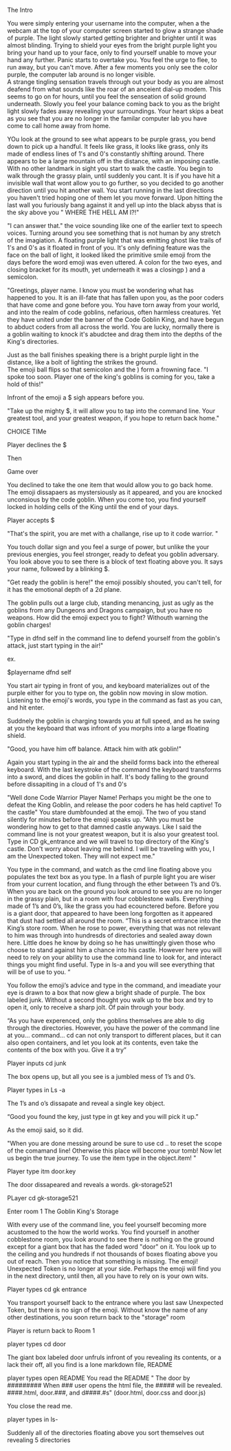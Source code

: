 The Intro

 You were simply entering your username into the computer, when a the webcam at the top of your computer screen started to glow a strange shade of purple.  The light slowly started getting brighter and brighter until it was almost blinding.  Trying to shield your eyes from the bright purple light you bring your hand up to your face, only to find yourself unable to move your hand any further.  Panic starts to overtake you.  You feel the urge to flee, to run away, but you can't move. After a few moments you only see the color purple, the computer lab around is no longer visible.  
  A strange tingling sensation travels through out your body as you are almost deafend from what sounds like the roar of an anceient dial-up modem. This seems to go on for hours, until you feel the senseation of solid ground underneath.  Slowly you feel your balance coming back to you as the bright light slowly fades away revealing your surroundings. Your heart skips a beat as you see that you are no longer in the familar computer lab you have come to call home away from home.

  YOu look at the ground to see what appears to be purple grass, you bend down to pick up a handful.  It feels like grass, it looks like grass, only its made of endless lines of 1's and 0's constantly shifting around.  There appears to be a large mountain off in the distance, with an imposing castle.  With no other landmark in sight you start to walk the castle.  You begin to walk through the grassy plain, until suddenly you cant.  It is if you have hit a invisible wall that wont allow you to go further, so you decided to go another direction until you hit another wall.  You start running in the last directions you haven't tried hoping one of them let you move forward.   Upon hitting the last wall you furiously bang against it and yell up into the black abyss that is the sky above you " WHERE THE HELL AM I?!"

  "I can answer that."  the voice sounding like one of the earlier text to speech voices. Turning around you see something that is not human by any stretch of the imagiation.  A floating purple light that was emitting ghost like trails of 1's and 0's as it floated in front of you. It's only defining feature was the face on the ball of light, it looked liked the primitive smile emoji from the days before the word emoji was even uttered. A colon for the two eyes, and closing bracket for its mouth, yet underneath it was a closingp ) and a semicolon.

  "Greetings, <span>player name</span>.  I know you must be wondering what has happened to you.  It is an ill-fate that has fallen upon you, as the poor coders that have come and gone before you. You have torn away from your world, and into the realm of code goblins, nefarious, often harmless creatures. Yet they have united under the banner of the Code Goblin King, and have begun to abduct coders from all across the world. You are lucky, normally there is a goblin waiting to knock it's abudctee and drag them into the depths of the King's directories.

  Just as the ball finishes speaking there is a bright purple light in the distance, like a bolt of lighting the strikes the ground.  
  The emoji ball flips so that semicolon and the ) form a frowning face.
  "I spoke too soon.  <span> Player </span> one of the king's goblins is coming for you, take a hold of this!"

  Infront of the emoji a $ sigh appears before you.

  "Take up the mighty $, it will allow you to tap into the command line. Your greatest tool, and your greatest weapon, if you hope to return back home."

  CHOICE TIMe

  Player declines the $

  Then

Game over

You declined to take the one item that would allow you to go back home.  The emoji dissapaers as mystersiously as it appeared, and you are knocked unconsious by the code goblin. When you come too, you find yourself locked in holding cells of the King until the end of your days.

  Player accepts $

  "That's the spirit, you are met with a challange, rise up to it code warrior. "

  You touch dollar sign and you feel a surge of power, but unlike the your previous energies, you feel stronger, ready to defeat you goblin adversary.  You look above you to see there is a block of text floating above you. It says your name, followed by a blinking $.

  "Get ready the goblin is here!" the emoji possibly shouted, you can't tell, for it has the emotional depth of a 2d plane.

  The goblin pulls out a large club, standing menancing, just as ugly as the goblins from any Dungeons and Dragons campaign, but you have no weapons. How did the emoji expect you to fight?  Withouth warning the goblin charges!

  "Type in dfnd self in the command line to defend yourself from the goblin's attack, just start typing in the air!"

  ex.

  $playername dfnd self

You start air typing in front of you, and keyboard materializes out of the purple either for you to type on, the goblin now moving in slow motion.  Listening to the emoji's words, you type in the command as fast as you can, and hit enter.

Suddnely the goblin is charging towards you at full speed, and as he swing at you the keyboard that was infront of you morphs into a large floating shield.

"Good, you have him off balance. Attack him with atk goblin!"

Again you start typing in the air and the sheild forms back into the ethereal keyboard.  With the last keystroke of the command the keyboard transforms into a sword, and dices the goblin in half.  It's body falling to the ground before dissapiting in a cloud of 1's and 0's


"Well done Code Warrior <span> Player Name</span>! Perhaps you might be the one to defeat the King Goblin, and release the poor coders he has held captive! To the castle"  You stare dumbfounded at the emoji. The two of you stand silently for minutes before the emoji speaks up. "Ahh you must be wondering how to get to that damned castle anyways.  Like I said the command line is not your greatest weapon, but it is also your greatest tool.  Type in CD gk_entrance and we will travel to top directory of the King's castle.  Don't worry about leaving me behind. I will be traveling with you, I am the Unexpected token. They will not expect me."

You type in the command, and watch as the cmd line floating above you populates the text box as you type.   In a flash of purple light you are wiser from your current location, and flung through the ether between 1’s and 0’s.  When you are back on the ground you look around to see you are no longer in the grassy plain, but in a room with four cobblestone walls. Everything made of 1’s and 0’s, like the grass you had ecounctered before.  Before you is a giant door, that appeared to have been long forgotten as it appeared that dust had settled all around the room.
“This is a secret entrance into the King’s store room.  When he rose to power, everything that was not relevant to him was through into hundresds of directories and sealed away down here.  Little does he know by doing so he has unwittingly given those who choose to stand against him a chance into his castle. However here you will need to rely on your ability to use the command line to look for, and interact things you might find useful.  Type in ls-a and you will see everything that will be of use to you. “


You follow the emoji’s advice and type in the command, and imeadiate your eye is drawn to a box that now glew a bright shade of purple.  The box labeled junk. Without a second thought you walk up to the box and try to open it, only to receive a sharp jolt. Of pain through your body.


“As you have experenced, only the goblins themselves are able to dig through the directories.  However, you have the power of the command line at you… command… cd can not only transport to different places, but it can also open containers, and let you look at its contents, even take the contents of the box with you.  Give it a try”


Player inputs cd junk


The box opens up, but all you see is a jumbled mess of 1’s and 0’s.


Player types in
Ls -a


The 1’s and o’s dissapate and reveal a single key object.


“Good you found the key, just type in gt key and you will pick it up.”


As the emoji said, so it did.

"When you are done messing around be sure to use cd .. to reset the scope of the comamand line! Otherwise this place will become your tomb! Now let us begin the true journey. To use the item type in the object.item! "

Player type itm door.key


The door dissapeared and reveals a words.  gk-storage521


PLayer cd gk-storage521

Enter room 1  The Goblin King's Storage

 With every use of the command line, you feel yourself becoming more acustomed to the how the world works.  You find yourself in another cobblestone room, you look around to see there is nothing on the ground except for a giant box that has the faded word "door" on it. You look up to the ceiling and you hundreds if not thousands of boxes floating above you out of reach. Then you notice that something is missing.  The emoji!  Unexpected Token is no longer at your side.  Perhaps the emoji will find you in the next directory, until then, all you have to rely on is your own wits.

 Player types cd gk entrance

 You transport yourself back to the entrance where you last saw Unexpected Token, but there is no sign of the emoji. Without know the name of any other destinations, you soon return back to the "storage" room

 Player is return back to Room 1

 player types cd door

  The giant box labeled door unfruls infront of you revealing its contents, or a lack their off, all you find is a lone markdown file, README

  player types open README
 You read the README
  " The door
   by #########
   When ### user opens the html file, the ##### will be revealed.
   ####.html, door.###, and d####.#s"   (door.html, door.css and door.js)

   You close the read me.

   player types in ls-

  Suddenly all of the directories floating above you sort themselves out revealing 5 directories
